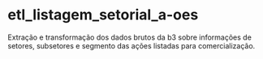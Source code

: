 # etl_listagem_setorial_a-oes
Extração e transformação dos dados brutos da b3 sobre informações de setores, subsetores e segmento das ações listadas para comercialização.
